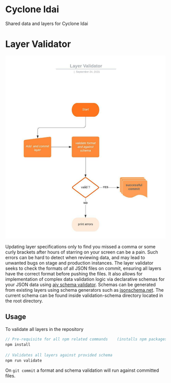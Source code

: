 # Cyclone Idai

Shared data and layers for Cyclone Idai

# Layer Validator

![alt text](layer-valid-dfd.jpeg)

Updating layer specifications only to find you missed a comma or some curly brackets after hours of starring on your screen can be a pain. Such errors can be hard to detect when reviewing data, and may lead to unwanted bugs on stage and production instances. The layer validator seeks to check the formats of all JSON files on commit, ensuring all layers have the correct format before pushing the files. It also allows for implementation of complex data validation logic via declarative schemas for your JSON data using [ajv schema validator](https://ajv.js.org/). Schemas can be generated from existing layers using schema generators such as [jsonschema.net](https://jsonschema.net/). The current schema can be found inside validation-schema directory located in the root directory.

## Usage

To validate all layers in the repository

```js
// Pre-requisite for all npm related commands    (installs npm packages)
npm install

// Validates all layers against provided schema
npm run validate

```

On `git commit` a format and schema validation will run against committed files.
